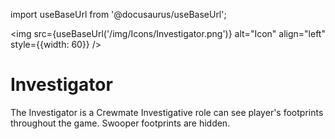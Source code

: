 import useBaseUrl from '@docusaurus/useBaseUrl';

<img src={useBaseUrl('/img/Icons/Investigator.png')} alt="Icon" align="left" style={{width: 60}} />
# Investigator

The Investigator is a Crewmate Investigative role can see player's footprints throughout the game. Swooper footprints are hidden.